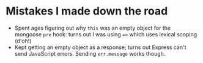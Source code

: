 # Mistakes I made down the road

* Spent ages figuring out why `this` was an empty object for the mongoose `pre` hook: turns out I was using `=>` which uses lexical scoping (d'oh!)
* Kept getting an empty object as a response; turns out Express can't send JavaScript errors. Sending `err.message` works though.
